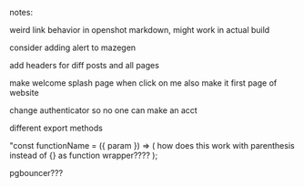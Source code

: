 notes: 

weird link behavior in openshot markdown, might work in actual build

consider adding alert to mazegen 

add headers for diff posts and all pages

make welcome splash page when click on me
also make it first page of website

change authenticator so no one can make an acct

different export methods 

"const functionName = ({ param }) => (
    how does this work with parenthesis instead of {} as function wrapper????
);

pgbouncer???
